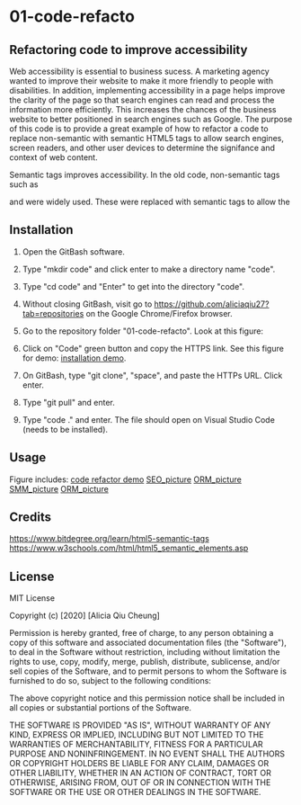 # 01-code-refacto

## Refactoring code to improve accessibility

Web accessibility is essential to business sucess. A marketing agency wanted to improve their website to make it more friendly to people with disabilities. In addition, implementing accessibility in a page helps improve the clarity of the page so that search engines can read and process the information more efficiently. This increases the chances of the business website to better positioned in search engines such as Google. The purpose of this code is to provide a great example of how to refactor a code to replace non-semantic with semantic HTML5 tags to allow search engines, screen readers, and other user devices to determine the signifance and context of web content.

Semantic tags improves accessibility. In the old code, non-semantic tags such as <div> and <span> were widely used. These were replaced with semantic tags to allow the 

## Installation
1) Open the GitBash software.
2) Type "mkdir code" and click enter to make a directory name "code".
3) Type "cd code" and "Enter" to get into the directory "code".

4) Without closing GitBash, visit go to https://github.com/aliciaqiu27?tab=repositories on the Google Chrome/Firefox browser.
5) Go to the repository folder "01-code-refacto". Look at this figure: 
6) Click on "Code" green button and copy the HTTPS link. See this figure for demo: [installation demo](./assets/images/Installation_PartI.PNG).
7) On GitBash, type "git clone", "space", and paste the HTTPs URL. Click enter.
8) Type "git pull" and enter. 
9) Type "code ." and enter. The file should open on Visual Studio Code (needs to be installed). 



## Usage 

Figure includes:
[code refactor demo](./assets/images/search-engine-optimization.jpg)
[SEO_picture](./assets/images/search-engine-optimization.jpg)
[ORM_picture](./assets/images/online-reputation-management.jpg)
[SMM_picture](./assets/images/social-media-marketing.jpg.jpg)
[ORM_picture](./assets/images/online-reputation-management.jpg)



## Credits

https://www.bitdegree.org/learn/html5-semantic-tags
https://www.w3schools.com/html/html5_semantic_elements.asp

## License

MIT License

Copyright (c) [2020] [Alicia Qiu Cheung]

Permission is hereby granted, free of charge, to any person obtaining a copy
of this software and associated documentation files (the "Software"), to deal
in the Software without restriction, including without limitation the rights
to use, copy, modify, merge, publish, distribute, sublicense, and/or sell
copies of the Software, and to permit persons to whom the Software is
furnished to do so, subject to the following conditions:

The above copyright notice and this permission notice shall be included in all
copies or substantial portions of the Software.

THE SOFTWARE IS PROVIDED "AS IS", WITHOUT WARRANTY OF ANY KIND, EXPRESS OR
IMPLIED, INCLUDING BUT NOT LIMITED TO THE WARRANTIES OF MERCHANTABILITY,
FITNESS FOR A PARTICULAR PURPOSE AND NONINFRINGEMENT. IN NO EVENT SHALL THE
AUTHORS OR COPYRIGHT HOLDERS BE LIABLE FOR ANY CLAIM, DAMAGES OR OTHER
LIABILITY, WHETHER IN AN ACTION OF CONTRACT, TORT OR OTHERWISE, ARISING FROM,
OUT OF OR IN CONNECTION WITH THE SOFTWARE OR THE USE OR OTHER DEALINGS IN THE
SOFTWARE.
